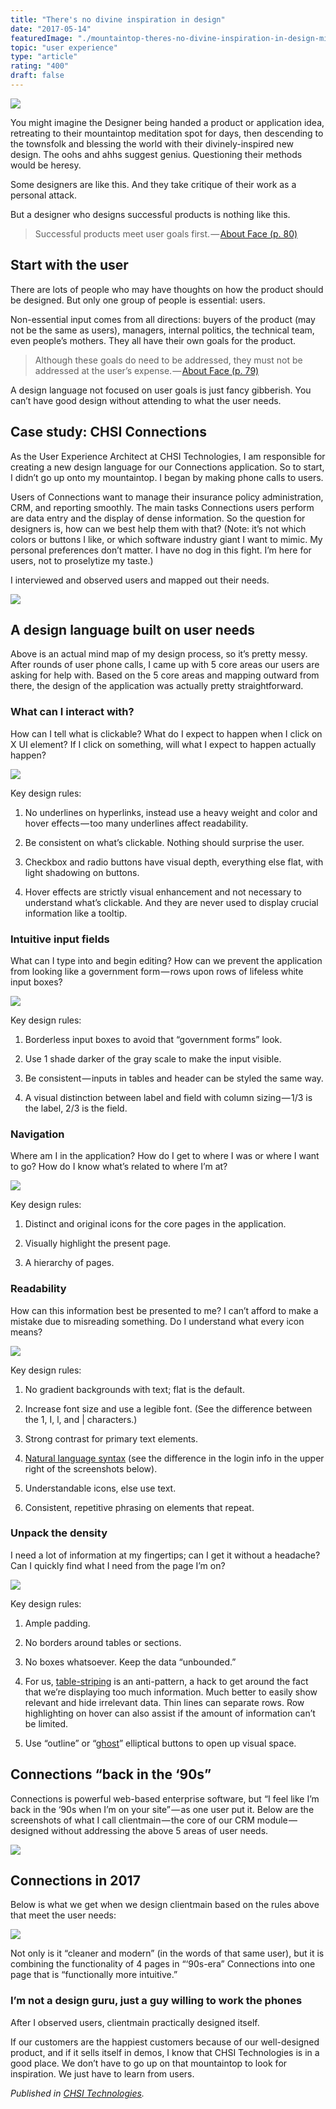 ```yaml
---
title: "There's no divine inspiration in design"
date: "2017-05-14"
featuredImage: "./mountaintop-theres-no-divine-inspiration-in-design-mike-zetlow.jpg"
topic: "user experience"
type: "article"
rating: "400"
draft: false
---
```


![](mountaintop-theres-no-divine-inspiration-in-design-mike-zetlow.jpg)

You might imagine the Designer being handed a product or application idea, retreating to their mountaintop meditation spot for days, then descending to the townsfolk and blessing the world with their divinely-inspired new design. The oohs and ahhs suggest genius. Questioning their methods would be heresy.

Some designers are like this. And they take critique of their work as a personal attack.

But a designer who designs successful products is nothing like this.

>Successful products meet user goals first. — [About Face (p. 80)](https://www.amazon.com/About-Face-Essentials-Interaction-Design/dp/1118766571/)

## Start with the user

There are lots of people who may have thoughts on how the product should be designed. But only one group of people is essential: users.

Non-essential input comes from all directions: buyers of the product (may not be the same as users), managers, internal politics, the technical team, even people’s mothers. They all have their own goals for the product.

>Although these goals do need to be addressed, they must not be addressed at the user’s expense. — [About Face (p. 79)](https://www.amazon.com/About-Face-Essentials-Interaction-Design/dp/1118766571/)

A design language not focused on user goals is just fancy gibberish. You can’t have good design without attending to what the user needs.

## Case study: CHSI Connections

As the User Experience Architect at CHSI Technologies, I am responsible for creating a new design language for our Connections application. So to start, I didn’t go up onto my mountaintop. I began by making phone calls to users.

Users of Connections want to manage their insurance policy administration, CRM, and reporting smoothly. The main tasks Connections users perform are data entry and the display of dense information. So the question for designers is, how can we best help them with that? (Note: it’s not which colors or buttons I like, or which software industry giant I want to mimic. My personal preferences don’t matter. I have no dog in this fight. I’m here for users, not to proselytize my taste.)

I interviewed and observed users and mapped out their needs.

![](content-map-theres-no-divine-inspiration-in-design-mike-zetlow.jpg)

## A design language built on user needs

Above is an actual mind map of my design process, so it’s pretty messy. After rounds of user phone calls, I came up with 5 core areas our users are asking for help with. Based on the 5 core areas and mapping outward from there, the design of the application was actually pretty straightforward.

### What can I interact with?

How can I tell what is clickable? What do I expect to happen when I click on X UI element? If I click on something, will what I expect to happen actually happen?

![](interactions-theres-no-divine-inspiration-in-design-mike-zetlow.jpg)

Key design rules:

1. No underlines on hyperlinks, instead use a heavy weight and color and hover effects — too many underlines affect readability.

2. Be consistent on what’s clickable. Nothing should surprise the user.

3. Checkbox and radio buttons have visual depth, everything else flat, with light shadowing on buttons.

4. Hover effects are strictly visual enhancement and not necessary to understand what’s clickable. And they are never used to display crucial information like a tooltip.

### Intuitive input fields

What can I type into and begin editing? How can we prevent the application from looking like a government form — rows upon rows of lifeless white input boxes?

![](inputs-theres-no-divine-inspiration-in-design-mike-zetlow.jpg)

Key design rules:

1. Borderless input boxes to avoid that “government forms” look.

2. Use 1 shade darker of the gray scale to make the input visible.

3. Be consistent — inputs in tables and header can be styled the same way.

4. A visual distinction between label and field with column sizing — 1/3 is the label, 2/3 is the field.

### Navigation

Where am I in the application? How do I get to where I was or where I want to go? How do I know what’s related to where I’m at?

![](navigation-theres-no-divine-inspiration-in-design-mike-zetlow.jpg)

Key design rules:

1. Distinct and original icons for the core pages in the application.

2. Visually highlight the present page.

3. A hierarchy of pages.

### Readability

How can this information best be presented to me? I can’t afford to make a mistake due to misreading something. Do I understand what every icon means?

![](readability-theres-no-divine-inspiration-in-design-mike-zetlow.jpg)

Key design rules:

1. No gradient backgrounds with text; flat is the default.

2. Increase font size and use a legible font. (See the difference between the 1, I, l, and | characters.)

3. Strong contrast for primary text elements.

4. [Natural language syntax](https://www.flickr.com/photos/visualpunch/8656165342/in/photostream/) (see the difference in the login info in the upper right of the screenshots below).

5. Understandable icons, else use text.

6. Consistent, repetitive phrasing on elements that repeat.

### Unpack the density

I need a lot of information at my fingertips; can I get it without a headache? Can I quickly find what I need from the page I’m on?

![](unpack-theres-no-divine-inspiration-in-design-mike-zetlow.jpg)

Key design rules:

1. Ample padding.

2. No borders around tables or sections.

3. No boxes whatsoever. Keep the data “unbounded.”

4. For us, [table-striping](https://meta.discourse.org/t/the-death-of-the-grey-no-more-tiger-striping-rows-by-default/28664) is an anti-pattern, a hack to get around the fact that we’re displaying too much information. Much better to easily show relevant and hide irrelevant data. Thin lines can separate rows. Row highlighting on hover can also assist if the amount of information can’t be limited.

5. Use “outline” or “[ghost](https://uxplanet.org/ghost-buttons-in-ux-design-4cf3717334f8)” elliptical buttons to open up visual space.

## Connections “back in the ‘90s”

Connections is powerful web-based enterprise software, but “I feel like I’m back in the ‘90s when I’m on your site” — as one user put it. Below are the screenshots of what I call clientmain — the core of our CRM module — designed without addressing the above 5 areas of user needs.

![](connections-old-crm-theres-no-divine-inspiration-in-design-mike-zetlow.jpg)

## Connections in 2017

Below is what we get when we design clientmain based on the rules above that meet the user needs:

![](connections-new-crm-theres-no-divine-inspiration-in-design-mike-zetlow.jpg)

Not only is it “cleaner and modern” (in the words of that same user), but it is combining the functionality of 4 pages in “‘90s-era” Connections into one page that is “functionally more intuitive.”

### I’m not a design guru, just a guy willing to work the phones

After I observed users, clientmain practically designed itself.

If our customers are the happiest customers because of our well-designed product, and if it sells itself in demos, I know that CHSI Technologies is in a good place. We don’t have to go up on that mountaintop to look for inspiration. We just have to learn from users.

*Published in [CHSI Technologies](https://medium.com/chsi-technologies/theres-no-divine-inspiration-in-design-8a2fdd521d16).*